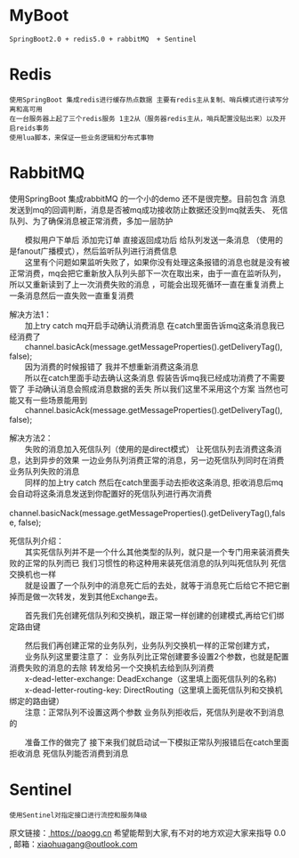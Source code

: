 # MyBoot
    SpringBoot2.0 + redis5.0 + rabbitMQ  + Sentinel

# Redis
    使用SpringBoot 集成redis进行缓存热点数据 主要有redis主从复制、哨兵模式进行读写分离和高可用 
    在一台服务器上起了三个redis服务 1主2从（服务器redis主从，哨兵配置没贴出来）以及开启reids事务
    使用lua脚本，来保证一些业务逻辑和分布式事物

# RabbitMQ
使用SpringBoot 集成rabbitMQ 的一个小的demo 还不是很完整。目前包含 消息发送到mq的回调判断，消息是否被mq成功接收防止数据还没到mq就丢失、 死信队列、为了确保消息被正常消费，多加一层防护<br/>

&emsp;&emsp;模拟用户下单后 添加完订单 直接返回成功后 给队列发送一条消息 （使用的是fanout广播模式），然后监听队列进行消费信息 <br/>
&emsp;&emsp;这里有个问题如果监听失败了，如果你没有处理这条报错的消息也就是没有被正常消费，mq会把它重新放入队列头部下一次在取出来，由于一直在监听队列，所以又重新读到了上一次消费失败的消息 ，可能会出现死循环一直在重复消费上一条消息然后一直失败一直重复消费

解决方法1：<br/>
&emsp;&emsp;加上try catch mq开启手动确认消费消息  在catch里面告诉mq这条消息我已经消费了<br/>
&emsp;&emsp;channel.basicAck(message.getMessageProperties().getDeliveryTag(), false);<br/>
&emsp;&emsp;因为消费的时候报错了 我并不想重新消费这条消息<br/>
&emsp;&emsp;所以在catch里面手动去确认这条消息 假装告诉mq我已经成功消费了不需要管了 手动确认消息会照成消息数据的丢失 所以我们这里不采用这个方案 当然也可能又有一些场景能用到<br/>
&emsp;&emsp;channel.basicAck(message.getMessageProperties().getDeliveryTag(), false);<br/>
  
解决方法2：<br/>
&emsp;&emsp;失败的消息加入死信队列（使用的是direct模式） 让死信队列去消费这条消息，达到异步的效果 一边业务队列消费正常的消息，另一边死信队列同时在消费业务队列失败的消息<br/>
&emsp;&emsp;同样的加上try catch 然后在catch里面手动去拒收这条消息, 拒收消息后mq会自动将这条消息发送到你配置好的死信队列进行再次消费 <br/>
&emsp;&emsp;channel.basicNack(message.getMessageProperties().getDeliveryTag(),false, false);
  
死信队列介绍：<br/>
   &emsp;&emsp;其实死信队列并不是一个什么其他类型的队列，就只是一个专门用来装消费失败的正常的队列而已 我们习惯性的称这种用来装死信消息的队列叫死信队列 死信交换机也一样<br/>
   &emsp;&emsp;就是设置了一个队列中的消息死亡后的去处，就等于消息死亡后给它不把它删掉而是做一次转发，发到其他Exchange去。<br/>
   
   &emsp;&emsp;首先我们先创建死信队列和交换机，跟正常一样创建的创建模式,再给它们绑定路由键<br/>
   
   &emsp;&emsp;然后我们再创建正常的业务队列，业务队列交换机一样的正常创建方式，<br/>
   &emsp;&emsp;业务队列这里要注意了： 业务队列比正常创建要多设置2个参数，也就是配置消费失败的消息的去除 转发给另一个交换机去给到队列消费<br/>
   &emsp;&emsp;x-dead-letter-exchange:	DeadExchange（这里填上面死信队列的名称)<br/>
   &emsp;&emsp;x-dead-letter-routing-key:	DirectRouting（这里填上面死信队列和交换机绑定的路由键）<br/>
   &emsp;&emsp;注意：正常队列不设置这两个参数 业务队列拒收后，死信队列是收不到消息的<br/>
   
   &emsp;&emsp;准备工作的做完了 接下来我们就启动试一下模拟正常队列报错后在catch里面拒收消息 死信队列能否消费到消息<br/>
 
# Sentinel
    使用Sentinel对指定接口进行流控和服务降级
    
   原文链接：<a href="https://paogg.cn" target="_blank"> https://paogg.cn  </a>
   希望能帮到大家,有不对的地方欢迎大家来指导 0.0 , 邮箱：xiaohuagang@outlook.com

  
